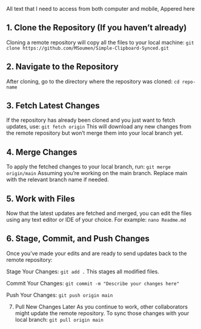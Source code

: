 All text that I need to access from both computer and mobile, Appered here
## 1. Clone the Repository (If you haven’t already)
Cloning a remote repository will copy all the files to your local machine:
`git clone https://github.com/MSoumen/Simple-Clipboard-Synced.git`

## 2. Navigate to the Repository
After cloning, go to the directory where the repository was cloned:
`cd repo-name`

## 3. Fetch Latest Changes
If the repository has already been cloned and you just want to fetch updates, use:
`git fetch origin`
This will download any new changes from the remote repository but won’t merge them into your local branch yet.

## 4. Merge Changes
To apply the fetched changes to your local branch, run:
`git merge origin/main`
Assuming you’re working on the main branch. Replace main with the relevant branch name if needed.

## 5. Work with Files
Now that the latest updates are fetched and merged, you can edit the files using any text editor or IDE of your choice. For example:
`nano Readme.md`

## 6. Stage, Commit, and Push Changes
Once you’ve made your edits and are ready to send updates back to the remote repository:

Stage Your Changes:
`git add .`
This stages all modified files.

Commit Your Changes:
`git commit -m "Describe your changes here"`

Push Your Changes:
`git push origin main`

7. Pull New Changes Later
As you continue to work, other collaborators might update the remote repository. To sync those changes with your local branch:
`git pull origin main`
